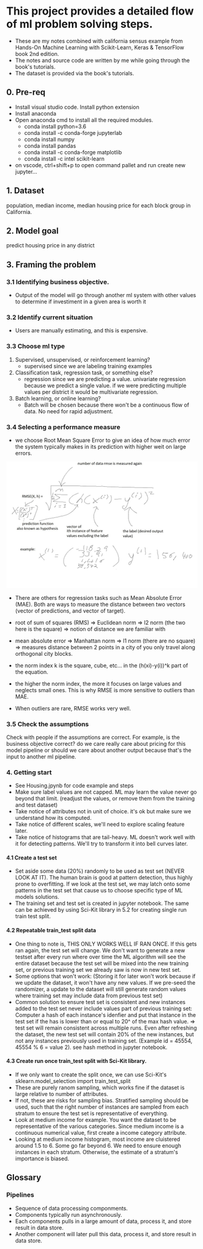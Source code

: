 # This project provides a detailed flow of ml problem solving steps.
* These are my notes combined with california sensus example from Hands-On Machine Learning with Scikit-Learn, Keras & TensorFlow book 2nd edition.
* The notes and source code are written by me while going through the book's tutorials. 
* The dataset is provided via the book's tutorials.

## 0. Pre-req
* Install visual studio code. Install python extension
* Install anaconda
* Open anaconda cmd to install all the required modules.
  * conda install python=3.6
  * conda install -c conda-forge jupyterlab
  * conda install numpy
  * conda install pandas
  * conda install -c conda-forge matplotlib
  * conda install -c intel scikit-learn
* on vscode, ctrl+shift+p to open command pallet and run create new jupyter...

## 1. Dataset
population, median income, median housing price for each block group in California.

## 2. Model goal
predict housing price in any district

## 3. Framing the problem

### 3.1 Identifying business objective.
* Output of the model will go through another ml system with other values to determine if investiment in a given area is worth it

### 3.2 Identify current situation
* Users are manually estimating, and this is expensive.

### 3.3 Choose ml type
1. Supervised, unsupervised, or reinforcement learning? 
    * supervised since we are labeling training examples
2. Classification task, regression task, or something else? 
    * regression since we are predicting a value. univariate regression because we predict a single value. if we were predicting multiple values per district it would be multivariate regression.
3. Batch learning, or online learning? 
    * Batch will be chosen because there won't be a continuous flow of data. No need for rapid adjustment.

### 3.4 Selecting a performance measure
* we choose Root Mean Square Error to give an idea of how much error the system typically makes in its prediction with higher weit on large errors.

![image info](./notes-images/rmse.jpg)

* There are others for regression tasks such as Mean Absolute Error (MAE). Both are ways to measure the distance between two vectors (vector of predictions, and vector of target).
* root of sum of squares (RMS) => Euclidean norm => l2 norm (the two here is the square) => notion of distance we are familiar with
* mean absolute error => Manhattan norm => l1 norm (there are no square) => measures distance between 2 points in a city of you only travel along orthogonal city blocks.

* the norm index k is the square, cube, etc... in the (h(xi)-y(i))^k part of the equation.
* the higher the norm index, the more it focuses on large values and neglects small ones. This is why RMSE is more sensitive to outliers than MAE. 
* When outliers are rare, RMSE works very well.

### 3.5 Check the assumptions
Check with people if the assumptions are correct. For example, is the business objective correct? do we care really care about pricing for this model pipeline or should we care about another output because that's the input to another ml pipeline.

### 4. Getting start
* See Housing.jpynb for code example and steps
* Make sure label values are not capped. ML may learn the value never go beyond that limit. (readjust the values, or remove them from the training and test dataset)
* Take notice of attributes not in unit of choice. it's ok but make sure we understand how its computed.
* Take notice of different scales, we'll need to explore scaling feature later.
* Take notice of histograms that are tail-heavy. ML doesn't work well with it for detecting patterns. We'll try to transform it into bell curves later.

#### 4.1 Create a test set
* Set aside some data (20%) randomly to be used as test set (NEVER LOOK AT IT). The human brain is good at pattern detection, thus highly prone to overfitting. If we look at the test set, we may latch onto some patterns in the test set that cause us to choose specific type of ML models solutions.
* The training set and test set is created in jupyter notebook. The same can be achieved by using Sci-Kit library in 5.2 for creating single run train test split.
  
#### 4.2 Repeatable train_test split data
* One thing to note is, THIS ONLY WORKS WELL IF RAN ONCE. If this gets ran again, the test set will change. We don't want to generate a new testset after every run where over time the ML algorithm will see the entire dataset because the test set will be mixed into the new training set, or previous training set we already saw is now in new test set.
* Some options that won't work: (Storing it for later won't work because if we update the dataset, it won't have any new values. If we pre-seed the randomizer, a update to the dataset will still generate random values where training set may include data from previous test set)
* Common solution to ensure test set is consistent and new instances added to the test set never include values part of previous training set: Computer a hash of each instance's idenfier and put that instance in the test set if the has is lower than or equal to 20^ of the max hash value. => test set will remain consistent across multiple runs. Even after refreshing the dataset, the new test set will contain 20% of the new instances, but not any instances previously used in training set. (Example id = 45554, 45554 % 6 = value 2). see hash method in jupyter notebook.

#### 4.3 Create run once train_test split with Sci-Kit library.
* If we only want to create the split once, we can use Sci-Kit's sklearn.model_selection import train_test_split
* These are purely ranom sampling, which works fine if the dataset is large relative to number of attributes. 
* If not, these are risks for sampling bias. Stratified sampling should be used, such that the right number of instances are sampled from each stratum to ensure the test set is representative of everything. 
* Look at medium income for example. You want the dataset to be representative of the various categories. Since medium income is a continuous numerical value, first create a income category attribute.
* Looking at medium income histogram, most income are cluistered around 1.5 to 6. Some go far beyond 6. We need to ensure enough instances in each stratum. Otherwise, the estimate of a stratum's importance is biased.

## Glossary
### Pipelines
* Sequence of data processing componments.
* Components typically run asynchronously.
* Each components pulls in a large amount of data, process it, and store result in data store.
* Another component will later pull this data, process it, and store result in data store.